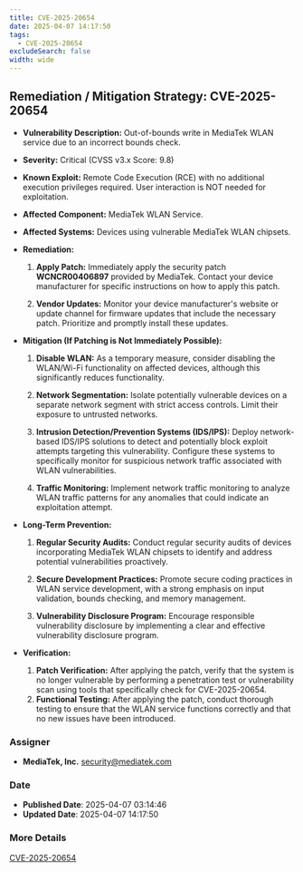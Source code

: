 ```yaml
---
title: CVE-2025-20654
date: 2025-04-07 14:17:50
tags:
  - CVE-2025-20654
excludeSearch: false
width: wide
---
```


## Remediation / Mitigation Strategy: CVE-2025-20654

*   **Vulnerability Description:** Out-of-bounds write in MediaTek WLAN service due to an incorrect bounds check.

*   **Severity:** Critical (CVSS v3.x Score: 9.8)

*   **Known Exploit:** Remote Code Execution (RCE) with no additional execution privileges required. User interaction is NOT needed for exploitation.

*   **Affected Component:** MediaTek WLAN Service.

*   **Affected Systems:** Devices using vulnerable MediaTek WLAN chipsets.

*   **Remediation:**

    1.  **Apply Patch:** Immediately apply the security patch **WCNCR00406897** provided by MediaTek. Contact your device manufacturer for specific instructions on how to apply this patch.

    2.  **Vendor Updates:** Monitor your device manufacturer's website or update channel for firmware updates that include the necessary patch. Prioritize and promptly install these updates.

*   **Mitigation (If Patching is Not Immediately Possible):**

    1.  **Disable WLAN:** As a temporary measure, consider disabling the WLAN/Wi-Fi functionality on affected devices, although this significantly reduces functionality.

    2.  **Network Segmentation:** Isolate potentially vulnerable devices on a separate network segment with strict access controls. Limit their exposure to untrusted networks.

    3.  **Intrusion Detection/Prevention Systems (IDS/IPS):** Deploy network-based IDS/IPS solutions to detect and potentially block exploit attempts targeting this vulnerability. Configure these systems to specifically monitor for suspicious network traffic associated with WLAN vulnerabilities.

    4.  **Traffic Monitoring:** Implement network traffic monitoring to analyze WLAN traffic patterns for any anomalies that could indicate an exploitation attempt.

*   **Long-Term Prevention:**

    1.  **Regular Security Audits:** Conduct regular security audits of devices incorporating MediaTek WLAN chipsets to identify and address potential vulnerabilities proactively.

    2.  **Secure Development Practices:** Promote secure coding practices in WLAN service development, with a strong emphasis on input validation, bounds checking, and memory management.

    3.  **Vulnerability Disclosure Program:** Encourage responsible vulnerability disclosure by implementing a clear and effective vulnerability disclosure program.

*   **Verification:**

    1.  **Patch Verification:** After applying the patch, verify that the system is no longer vulnerable by performing a penetration test or vulnerability scan using tools that specifically check for CVE-2025-20654.
    2.  **Functional Testing:** After applying the patch, conduct thorough testing to ensure that the WLAN service functions correctly and that no new issues have been introduced.

### Assigner
- **MediaTek, Inc.** <security@mediatek.com>

### Date
- **Published Date**: 2025-04-07 03:14:46
- **Updated Date**: 2025-04-07 14:17:50

### More Details
[CVE-2025-20654](https://www.cvedetails.com/cve/CVE-2025-20654)